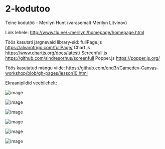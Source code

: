 # 2-kodutoo
Teine kodutöö - Merilyn Hunt (varasemalt Merilyn Litvinov)

Link lehele: http://www.tlu.ee/~merilynl/homepage/homepage.html

Töös kasutati järgnevaid library-sid:
  fullPage.js https://alvarotrigo.com/fullPage/
  Chart.js https://www.chartjs.org/docs/latest/
  Screenfull.js https://github.com/sindresorhus/screenfull
  Popper.js https://popper.js.org/

Töös kasutatud mängu viide: https://github.com/end3r/Gamedev-Canvas-workshop/blob/gh-pages/lesson10.html

Ekraanipildid veebilehelt:
  
![image](https://user-images.githubusercontent.com/114921922/233864839-5fc10620-16c3-4d57-89d9-d0eaeb56a659.png)

![image](https://user-images.githubusercontent.com/114921922/233864861-08d05740-be16-4518-94a8-76a6b86888d5.png)

![image](https://user-images.githubusercontent.com/114921922/233864881-b11d1b35-943c-4444-9dd9-4f976c6104fe.png)

![image](https://user-images.githubusercontent.com/114921922/233864907-f58e130f-17ae-494a-b194-f77721c55757.png)

![image](https://user-images.githubusercontent.com/114921922/233864938-18a0a929-e367-4951-90a4-f363f2e1f31a.png)

![image](https://user-images.githubusercontent.com/114921922/233864967-b700a475-8516-4ea9-8833-9db645f2e947.png)
